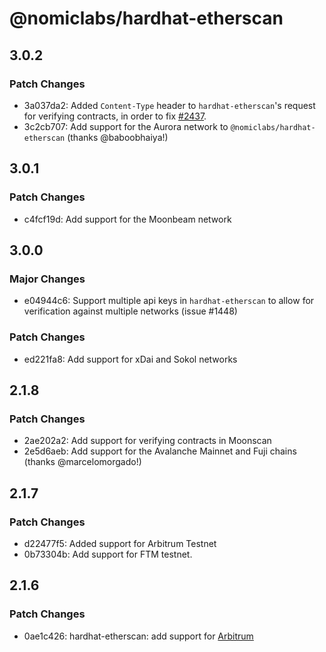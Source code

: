 # @nomiclabs/hardhat-etherscan

## 3.0.2

### Patch Changes

- 3a037da2: Added `Content-Type` header to `hardhat-etherscan`'s request for verifying contracts, in order to fix [#2437](https://github.com/NomicFoundation/hardhat/issues/2437).
- 3c2cb707: Add support for the Aurora network to `@nomiclabs/hardhat-etherscan` (thanks @baboobhaiya!)

## 3.0.1

### Patch Changes

- c4fcf19d: Add support for the Moonbeam network

## 3.0.0

### Major Changes

- e04944c6: Support multiple api keys in `hardhat-etherscan` to allow for verification against multiple networks (issue #1448)

### Patch Changes

- ed221fa8: Add support for xDai and Sokol networks

## 2.1.8

### Patch Changes

- 2ae202a2: Add support for verifying contracts in Moonscan
- 2e5d6aeb: Add support for the Avalanche Mainnet and Fuji chains (thanks @marcelomorgado!)

## 2.1.7

### Patch Changes

- d22477f5: Added support for Arbitrum Testnet
- 0b73304b: Add support for FTM testnet.

## 2.1.6

### Patch Changes

- 0ae1c426: hardhat-etherscan: add support for [Arbitrum](https://github.com/OffchainLabs/arbitrum)

